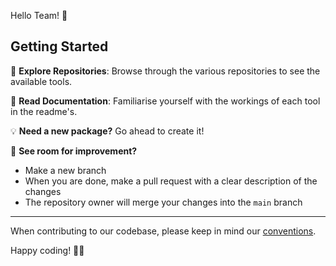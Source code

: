 Hello Team! 👋 

## Getting Started

🔎 **Explore Repositories**: Browse through the various repositories to see the available tools.

📄 **Read Documentation**: Familiarise yourself with the workings of each tool in the readme's. 

💡 **Need a new package?** Go ahead to create it!

🔧 **See room for improvement?**
  - Make a new branch
  - When you are done, make a pull request with a clear description of the changes
  - The repository owner will merge your changes into the `main` branch

---

When contributing to our codebase, please keep in mind our [conventions](https://www.notion.so/muteskin/Code-conventions-d3c8aa709eb5458a8d128eb9a5ae321b).

Happy coding! 🧑‍💻
